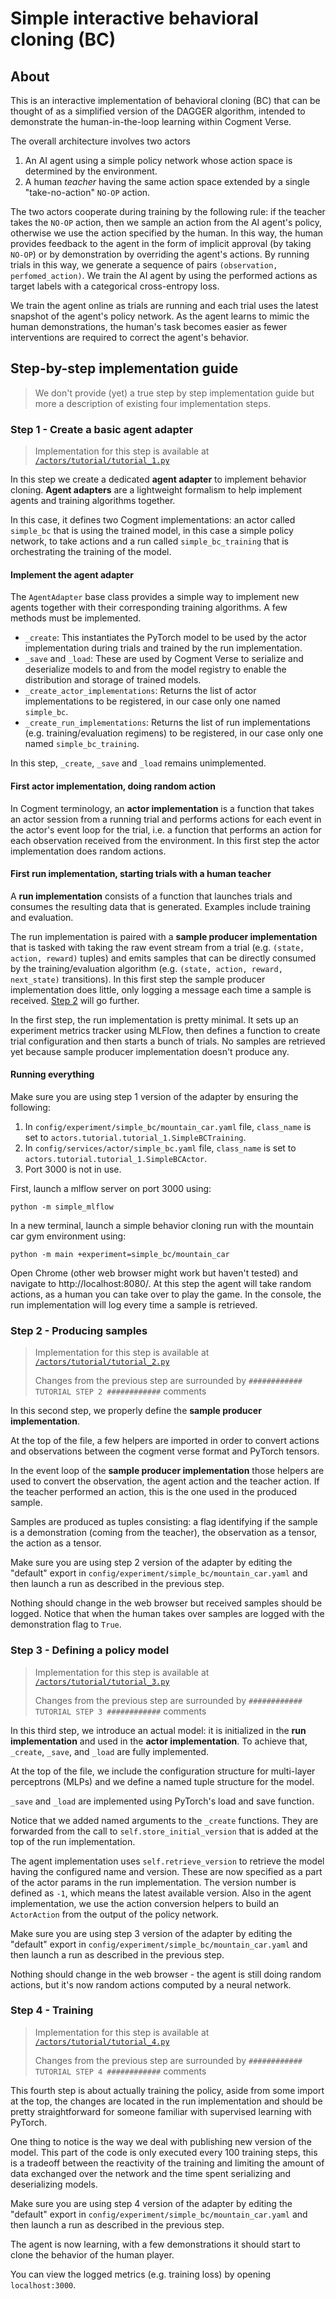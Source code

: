 # Simple interactive behavioral cloning (BC)

## About

This is an interactive implementation of behavioral cloning (BC) that can be thought of as a simplified version of the DAGGER algorithm, intended to demonstrate the human-in-the-loop learning within Cogment Verse.

The overall architecture involves two actors

1. An AI agent using a simple policy network whose action space is determined by the environment.
2. A human _teacher_ having the same action space extended by a single "take-no-action" `NO-OP` action.

The two actors cooperate during training by the following rule: if the teacher takes the `NO-OP` action, then we sample an action from the AI agent's policy, otherwise we use the action specified by the human. In this way, the human provides feedback to the agent in the form of implicit approval (by taking `NO-OP`) or by demonstration by overriding the agent's actions. By running trials in this way, we generate a sequence of pairs `(observation, perfomed_action)`. We train the AI agent by using the performed actions as target labels with a categorical cross-entropy loss.

We train the agent online as trials are running and each trial uses the latest snapshot of the agent's policy network. As the agent learns to mimic the human demonstrations, the human's task becomes easier as fewer interventions are required to correct the agent's behavior.

## Step-by-step implementation guide

> We don't provide (yet) a true step by step implementation guide but more a description of existing four implementation steps.

### Step 1 - Create a basic agent adapter

> Implementation for this step is available at [`/actors/tutorial/tutorial_1.py`](/actors/tutorial/tutorial_1.py)

In this step we create a dedicated **agent adapter** to implement behavior cloning. **Agent adapters** are a lightweight formalism to help implement agents and training algorithms together.

In this case, it defines two Cogment implementations: an actor called `simple_bc` that is using the trained model, in this case a simple policy network, to take actions and a run called `simple_bc_training` that is orchestrating the training of the model.

#### Implement the agent adapter

The `AgentAdapter` base class provides a simple way to implement new agents together with their corresponding training algorithms. A few methods must be implemented.

- `_create`: This instantiates the PyTorch model to be used by the actor implementation during trials and trained by the run implementation.
- `_save` and `_load`: These are used by Cogment Verse to serialize and deserialize models to and from the model registry to enable the distribution and storage of trained models.
- `_create_actor_implementations`: Returns the list of actor implementations to be registered, in our case only one named `simple_bc`.
- `_create_run_implementations`: Returns the list of run implementations (e.g. training/evaluation regimens) to be registered, in our case only one named `simple_bc_training`.

In this step, `_create`, `_save` and `_load` remains unimplemented.

#### First actor implementation, doing random action

In Cogment terminology, an **actor implementation** is a function that takes an actor session from a running trial and performs actions for each event in the actor's event loop for the trial, i.e. a function that performs an action for each observation received from the environment. In this first step the actor implementation does random actions.

#### First run implementation, starting trials with a human teacher

A **run implementation** consists of a function that launches trials and consumes the resulting data that is generated. Examples include training and evaluation.

The run implementation is paired with a **sample producer implementation** that is tasked with taking the raw event stream from a trial (e.g. `(state, action, reward)` tuples) and emits samples that can be directly consumed by the training/evaluation algorithm (e.g. `(state, action, reward, next_state)` transitions). In this first step the sample producer implementation does little, only logging a message each time a sample is received. [Step 2](#step-2-producing-samples) will go further.

In the first step, the run implementation is pretty minimal. It sets up an experiment metrics tracker using MLFlow, then defines a function to create trial configuration and then starts a bunch of trials. No samples are retrieved yet because sample producer implementation doesn't produce any.

#### Running everything

Make sure you are using step 1 version of the adapter by ensuring the following:
1. In `config/experiment/simple_bc/mountain_car.yaml` file, `class_name` is set to `actors.tutorial.tutorial_1.SimpleBCTraining`.
2. In `config/services/actor/simple_bc.yaml` file, `class_name` is set to `actors.tutorial.tutorial_1.SimpleBCActor`.
3. Port 3000 is not in use.

First, launch a mlflow server on port 3000 using:

```
python -m simple_mlflow
```
In a new terminal, launch a simple behavior cloning run with the mountain car gym environment using:
```
python -m main +experiment=simple_bc/mountain_car
```

Open Chrome (other web browser might work but haven't tested) and navigate to http://localhost:8080/. At this step the agent will take random actions, as a human you can take over to play the game. In the console, the run implementation will log every time a sample is retrieved.

### Step 2 - Producing samples

> Implementation for this step is available at [`/actors/tutorial/tutorial_2.py`](/actors/tutorial/tutorial_2.py)
>
> Changes from the previous step are surrounded by `############ TUTORIAL STEP 2 ############` comments

In this second step, we properly define the **sample producer implementation**.

At the top of the file, a few helpers are imported in order to convert actions and observations between the cogment verse format and PyTorch tensors.

In the event loop of the **sample producer implementation** those helpers are used to convert the observation, the agent action and the teacher action. If the teacher performed an action, this is the one used in the produced sample.

Samples are produced as tuples consisting: a flag identifying if the sample is a demonstration (coming from the teacher), the observation as a tensor, the action as a tensor.

Make sure you are using step 2 version of the adapter by editing the "default" export in `config/experiment/simple_bc/mountain_car.yaml` and then launch a run as described in the previous step.

Nothing should change in the web browser but received samples should be logged. Notice that when the human takes over samples are logged with the demonstration flag to `True`.

### Step 3 - Defining a policy model

> Implementation for this step is available at [`/actors/tutorial/tutorial_3.py`](/actors/tutorial/tutorial_3.py)
>
> Changes from the previous step are surrounded by `############ TUTORIAL STEP 3 ############` comments

In this third step, we introduce an actual model: it is initialized in the **run implementation** and used in the **actor implementation**. To achieve that, `_create`, `_save`, and `_load` are fully implemented.

At the top of the file, we include the configuration structure for multi-layer perceptrons (MLPs) and we define a named tuple structure for the model.

`_save` and `_load` are implemented using PyTorch's load and save function.

Notice that we added named arguments to the `_create` functions. They are forwarded from the call to `self.store_initial_version` that is added at the top of the run implementation.

The agent implementation uses `self.retrieve_version` to retrieve the model having the configured name and version. These are now specified as a part of the actor params in the run implementation. The version number is defined as `-1`, which means the latest available version. Also in the agent implementation, we use the action conversion helpers to build an `ActorAction` from the output of the policy network.

Make sure you are using step 3 version of the adapter by editing the "default" export in `config/experiment/simple_bc/mountain_car.yaml` and then launch a run as described in the previous step.

Nothing should change in the web browser - the agent is still doing random actions, but it's now random actions computed by a neural network.

### Step 4 - Training

> Implementation for this step is available at [`/actors/tutorial/tutorial_4.py`](/actors/tutorial/tutorial_4.py)
>
> Changes from the previous step are surrounded by `############ TUTORIAL STEP 4 ############` comments

This fourth step is about actually training the policy, aside from some import at the top, the changes are located in the run implementation and should be pretty straightforward for someone familiar with supervised learning with PyTorch.

One thing to notice is the way we deal with publishing new version of the model. This part of the code is only executed every 100 training steps, this is a tradeoff between the reactivity of the training and limiting the amount of data exchanged over the network and the time spent serializing and deserializing models.

Make sure you are using step 4 version of the adapter by editing the "default" export in `config/experiment/simple_bc/mountain_car.yaml` and then launch a run as described in the previous step.

The agent is now learning, with a few demonstrations it should start to clone the behavior of the human player.

You can view the logged metrics (e.g. training loss) by opening `localhost:3000`.
